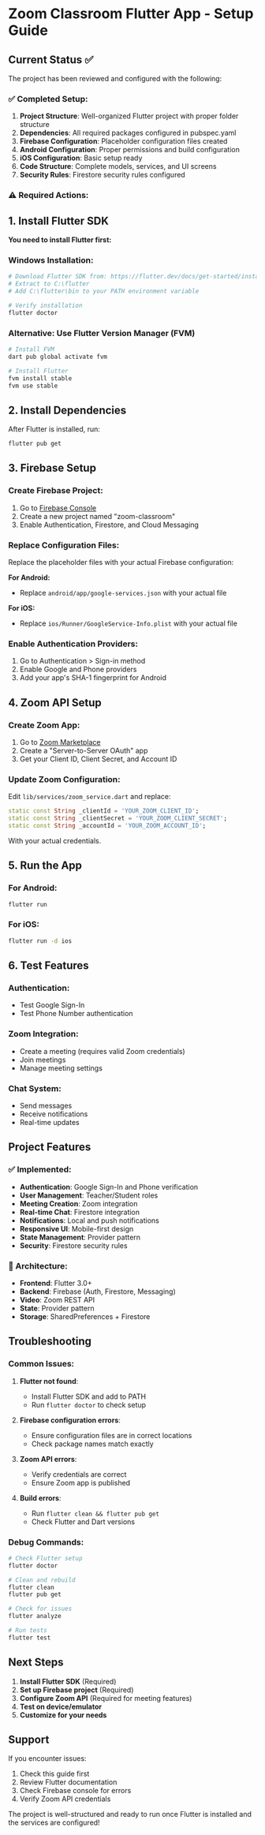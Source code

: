 # Zoom Classroom Flutter App - Setup Guide

## Current Status ✅

The project has been reviewed and configured with the following:

### ✅ Completed Setup:
1. **Project Structure**: Well-organized Flutter project with proper folder structure
2. **Dependencies**: All required packages configured in pubspec.yaml
3. **Firebase Configuration**: Placeholder configuration files created
4. **Android Configuration**: Proper permissions and build configuration
5. **iOS Configuration**: Basic setup ready
6. **Code Structure**: Complete models, services, and UI screens
7. **Security Rules**: Firestore security rules configured

### ⚠️ Required Actions:

## 1. Install Flutter SDK

**You need to install Flutter first:**

### Windows Installation:
```bash
# Download Flutter SDK from: https://flutter.dev/docs/get-started/install/windows
# Extract to C:\flutter
# Add C:\flutter\bin to your PATH environment variable

# Verify installation
flutter doctor
```

### Alternative: Use Flutter Version Manager (FVM)
```bash
# Install FVM
dart pub global activate fvm

# Install Flutter
fvm install stable
fvm use stable
```

## 2. Install Dependencies

After Flutter is installed, run:
```bash
flutter pub get
```

## 3. Firebase Setup

### Create Firebase Project:
1. Go to [Firebase Console](https://console.firebase.google.com/)
2. Create a new project named "zoom-classroom"
3. Enable Authentication, Firestore, and Cloud Messaging

### Replace Configuration Files:
Replace the placeholder files with your actual Firebase configuration:

**For Android:**
- Replace `android/app/google-services.json` with your actual file

**For iOS:**
- Replace `ios/Runner/GoogleService-Info.plist` with your actual file

### Enable Authentication Providers:
1. Go to Authentication > Sign-in method
2. Enable Google and Phone providers
3. Add your app's SHA-1 fingerprint for Android

## 4. Zoom API Setup

### Create Zoom App:
1. Go to [Zoom Marketplace](https://marketplace.zoom.us/)
2. Create a "Server-to-Server OAuth" app
3. Get your Client ID, Client Secret, and Account ID

### Update Zoom Configuration:
Edit `lib/services/zoom_service.dart` and replace:
```dart
static const String _clientId = 'YOUR_ZOOM_CLIENT_ID';
static const String _clientSecret = 'YOUR_ZOOM_CLIENT_SECRET';
static const String _accountId = 'YOUR_ZOOM_ACCOUNT_ID';
```

With your actual credentials.

## 5. Run the App

### For Android:
```bash
flutter run
```

### For iOS:
```bash
flutter run -d ios
```

## 6. Test Features

### Authentication:
- Test Google Sign-In
- Test Phone Number authentication

### Zoom Integration:
- Create a meeting (requires valid Zoom credentials)
- Join meetings
- Manage meeting settings

### Chat System:
- Send messages
- Receive notifications
- Real-time updates

## Project Features

### ✅ Implemented:
- **Authentication**: Google Sign-In and Phone verification
- **User Management**: Teacher/Student roles
- **Meeting Creation**: Zoom integration
- **Real-time Chat**: Firestore integration
- **Notifications**: Local and push notifications
- **Responsive UI**: Mobile-first design
- **State Management**: Provider pattern
- **Security**: Firestore security rules

### 🔧 Architecture:
- **Frontend**: Flutter 3.0+
- **Backend**: Firebase (Auth, Firestore, Messaging)
- **Video**: Zoom REST API
- **State**: Provider pattern
- **Storage**: SharedPreferences + Firestore

## Troubleshooting

### Common Issues:

1. **Flutter not found**:
   - Install Flutter SDK and add to PATH
   - Run `flutter doctor` to check setup

2. **Firebase configuration errors**:
   - Ensure configuration files are in correct locations
   - Check package names match exactly

3. **Zoom API errors**:
   - Verify credentials are correct
   - Ensure Zoom app is published

4. **Build errors**:
   - Run `flutter clean && flutter pub get`
   - Check Flutter and Dart versions

### Debug Commands:
```bash
# Check Flutter setup
flutter doctor

# Clean and rebuild
flutter clean
flutter pub get

# Check for issues
flutter analyze

# Run tests
flutter test
```

## Next Steps

1. **Install Flutter SDK** (Required)
2. **Set up Firebase project** (Required)
3. **Configure Zoom API** (Required for meeting features)
4. **Test on device/emulator**
5. **Customize for your needs**

## Support

If you encounter issues:
1. Check this guide first
2. Review Flutter documentation
3. Check Firebase console for errors
4. Verify Zoom API credentials

The project is well-structured and ready to run once Flutter is installed and the services are configured!
